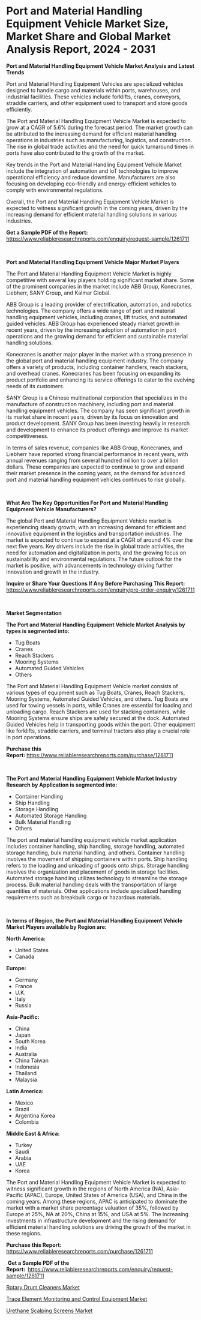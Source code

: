 <p><h1>Port and Material Handling Equipment Vehicle Market Size, Market Share and Global Market Analysis Report, 2024 - 2031</h1></p><p><strong>Port and Material Handling Equipment Vehicle Market Analysis and Latest Trends</strong></p>
<p><p>Port and Material Handling Equipment Vehicles are specialized vehicles designed to handle cargo and materials within ports, warehouses, and industrial facilities. These vehicles include forklifts, cranes, conveyors, straddle carriers, and other equipment used to transport and store goods efficiently.</p><p>The Port and Material Handling Equipment Vehicle Market is expected to grow at a CAGR of 5.6% during the forecast period. The market growth can be attributed to the increasing demand for efficient material handling operations in industries such as manufacturing, logistics, and construction. The rise in global trade activities and the need for quick turnaround times in ports have also contributed to the growth of the market.</p><p>Key trends in the Port and Material Handling Equipment Vehicle Market include the integration of automation and IoT technologies to improve operational efficiency and reduce downtime. Manufacturers are also focusing on developing eco-friendly and energy-efficient vehicles to comply with environmental regulations.</p><p>Overall, the Port and Material Handling Equipment Vehicle Market is expected to witness significant growth in the coming years, driven by the increasing demand for efficient material handling solutions in various industries.</p></p>
<p><strong>Get a Sample PDF of the Report:&nbsp;</strong> <a href="https://www.reliableresearchreports.com/enquiry/request-sample/1261711">https://www.reliableresearchreports.com/enquiry/request-sample/1261711</a></p>
<p>&nbsp;</p>
<p><strong>Port and Material Handling Equipment Vehicle Major Market Players</strong></p>
<p><p>The Port and Material Handling Equipment Vehicle Market is highly competitive with several key players holding significant market share. Some of the prominent companies in the market include ABB Group, Konecranes, Liebherr, SANY Group, and Kalmar Global.</p><p>ABB Group is a leading provider of electrification, automation, and robotics technologies. The company offers a wide range of port and material handling equipment vehicles, including cranes, lift trucks, and automated guided vehicles. ABB Group has experienced steady market growth in recent years, driven by the increasing adoption of automation in port operations and the growing demand for efficient and sustainable material handling solutions. </p><p>Konecranes is another major player in the market with a strong presence in the global port and material handling equipment industry. The company offers a variety of products, including container handlers, reach stackers, and overhead cranes. Konecranes has been focusing on expanding its product portfolio and enhancing its service offerings to cater to the evolving needs of its customers.</p><p>SANY Group is a Chinese multinational corporation that specializes in the manufacture of construction machinery, including port and material handling equipment vehicles. The company has seen significant growth in its market share in recent years, driven by its focus on innovation and product development. SANY Group has been investing heavily in research and development to enhance its product offerings and improve its market competitiveness.</p><p>In terms of sales revenue, companies like ABB Group, Konecranes, and Liebherr have reported strong financial performance in recent years, with annual revenues ranging from several hundred million to over a billion dollars. These companies are expected to continue to grow and expand their market presence in the coming years, as the demand for advanced port and material handling equipment vehicles continues to rise globally.</p></p>
<p>&nbsp;</p>
<p><strong>What Are The Key Opportunities For Port and Material Handling Equipment Vehicle Manufacturers?</strong></p>
<p><p>The global Port and Material Handling Equipment Vehicle market is experiencing steady growth, with an increasing demand for efficient and innovative equipment in the logistics and transportation industries. The market is expected to continue to expand at a CAGR of around 4% over the next five years. Key drivers include the rise in global trade activities, the need for automation and digitalization in ports, and the growing focus on sustainability and environmental regulations. The future outlook for the market is positive, with advancements in technology driving further innovation and growth in the industry.</p></p>
<p><strong>Inquire or Share Your Questions If Any Before Purchasing This Report:</strong> <a href="https://www.reliableresearchreports.com/enquiry/pre-order-enquiry/1261711">https://www.reliableresearchreports.com/enquiry/pre-order-enquiry/1261711</a></p>
<p>&nbsp;</p>
<p><strong>Market Segmentation</strong></p>
<p><strong>The Port and Material Handling Equipment Vehicle Market Analysis by types is segmented into:</strong></p>
<p><ul><li>Tug Boats</li><li>Cranes</li><li>Reach Stackers</li><li>Mooring Systems</li><li>Automated Guided Vehicles</li><li>Others</li></ul></p>
<p><p>The Port and Material Handling Equipment Vehicle market consists of various types of equipment such as Tug Boats, Cranes, Reach Stackers, Mooring Systems, Automated Guided Vehicles, and others. Tug Boats are used for towing vessels in ports, while Cranes are essential for loading and unloading cargo. Reach Stackers are used for stacking containers, while Mooring Systems ensure ships are safely secured at the dock. Automated Guided Vehicles help in transporting goods within the port. Other equipment like forklifts, straddle carriers, and terminal tractors also play a crucial role in port operations.</p></p>
<p><strong>Purchase this Report:&nbsp;</strong><a href="https://www.reliableresearchreports.com/purchase/1261711">https://www.reliableresearchreports.com/purchase/1261711</a></p>
<p>&nbsp;</p>
<p><strong>The Port and Material Handling Equipment Vehicle Market Industry Research by Application is segmented into:</strong></p>
<p><ul><li>Container Handling</li><li>Ship Handling</li><li>Storage Handling</li><li>Automated Storage Handling</li><li>Bulk Material Handling</li><li>Others</li></ul></p>
<p><p>The port and material handling equipment vehicle market application includes container handling, ship handling, storage handling, automated storage handling, bulk material handling, and others. Container handling involves the movement of shipping containers within ports. Ship handling refers to the loading and unloading of goods onto ships. Storage handling involves the organization and placement of goods in storage facilities. Automated storage handling utilizes technology to streamline the storage process. Bulk material handling deals with the transportation of large quantities of materials. Other applications include specialized handling requirements such as breakbulk cargo or hazardous materials.</p></p>
<p>&nbsp;</p>
<p><strong>In terms of Region, the Port and Material Handling Equipment Vehicle Market Players available by Region are:</strong></p>
<p>
    <p> <strong> North America: </strong>
        <ul>
            <li>United States</li>
            <li>Canada</li>
        </ul>
        </p> 
    <p> <strong> Europe: </strong>
        <ul>
            <li>Germany</li>
            <li>France</li>
            <li>U.K.</li>
            <li>Italy</li>
            <li>Russia</li>
        </ul>
        </p> 
    <p> <strong> Asia-Pacific: </strong>
        <ul>
            <li>China</li>
            <li>Japan</li>
            <li>South Korea</li>
            <li>India</li>
            <li>Australia</li>
            <li>China Taiwan</li>
            <li>Indonesia</li>
            <li>Thailand</li>
            <li>Malaysia</li>
        </ul>
        </p> 
    <p> <strong> Latin America: </strong>
        <ul>
            <li>Mexico</li>
            <li>Brazil</li>
            <li>Argentina Korea</li>
            <li>Colombia</li>
        </ul>
        </p> 
    <p> <strong> Middle East & Africa: </strong>
        <ul>
            <li>Turkey</li>
            <li>Saudi</li>
            <li>Arabia</li>
            <li>UAE</li>
            <li>Korea</li>
        </ul>
    </p>
    </p>
<p><p>The Port and Material Handling Equipment Vehicle Market is expected to witness significant growth in the regions of North America (NA), Asia-Pacific (APAC), Europe, United States of America (USA), and China in the coming years. Among these regions, APAC is anticipated to dominate the market with a market share percentage valuation of 35%, followed by Europe at 25%, NA at 20%, China at 15%, and USA at 5%. The increasing investments in infrastructure development and the rising demand for efficient material handling solutions are driving the growth of the market in these regions.</p></p>
<p><strong>Purchase this Report: </strong><a href="https://www.reliableresearchreports.com/purchase/1261711">https://www.reliableresearchreports.com/purchase/1261711</a></p>
<p>&nbsp;<strong>Get a Sample PDF of the Report:&nbsp;&nbsp;</strong><a href="https://www.reliableresearchreports.com/enquiry/request-sample/1261711">https://www.reliableresearchreports.com/enquiry/request-sample/1261711</a></p>
<p><strong></strong></p>
<p><p><a href="https://view.publitas.com/reportprime-1/rotary-drum-cleaners-market-size-growing-and-forecasted-for-period-from-2023-2030-and-provides-complete-market-analysis-of-this-market/">Rotary Drum Cleaners Market</a></p><p><a href="https://view.publitas.com/reportprime-1/trace-element-monitoring-and-control-equipment-market-size-focuses-on-market-dynamics-in-depth-analysis-and-future-projections-of-its-market-forecasted-for-period-from-2023-to-2030/">Trace Element Monitoring and Control Equipment Market</a></p><p><a href="https://view.publitas.com/reportprime-1/urethane-scalping-screens-market-size-market-trends-and-growth-outlook-forecasted-for-period-from-2023-to-2030/">Urethane Scalping Screens Market</a></p></p>